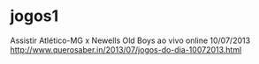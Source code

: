 jogos1
======

Assistir Atlético-MG x Newells Old Boys ao vivo online 10/07/2013  http://www.querosaber.in/2013/07/jogos-do-dia-10072013.html

